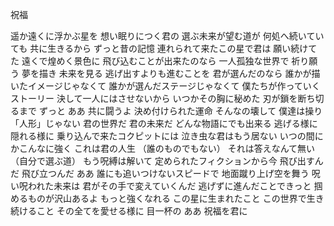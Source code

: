 祝福


遥か遠くに浮かぶ星を
想い眠りにつく君の
選ぶ未来が望む道が
何処へ続いていても
共に生きるから
ずっと昔の記憶
連れられて来たこの星で君は
願い続けてた
遠くで煌めく景色に
飛び込むことが出来たのなら
一人孤独な世界で
祈り願う
夢を描き
未来を見る
逃げ出すよりも進むことを
君が選んだのなら
誰かが描いたイメージじゃなくて
誰かが選んだステージじゃなくて
僕たちが作っていくストーリー
決して一人にはさせないから
いつかその胸に秘めた
刃が鎖を断ち切るまで
ずっと ああ 共に闘うよ
決め付けられた運命
そんなの壊して
僕達は操り「人形」じゃない
君の世界だ 君の未来だ
どんな物語にでも出来る
逃げる様に 隠れる様に
乗り込んで来たコクピットには
泣き虫な君はもう居ない
いつの間にかこんなに強く
これは君の人生
（誰のものでもない）
それは答えなんて無い
（自分で選ぶ道）
もう呪縛は解いて
定められたフィクションから今
飛び出すんだ
飛び立つんだ ああ
誰にも追いつけないスピードで
地面蹴り上げ空を舞う
呪い呪われた未来は
君がその手で変えていくんだ
逃げずに進んだことできっと
掴めるものが沢山あるよ
もっと強くなれる
この星に生まれたこと
この世界で生き続けること
その全てを愛せる様に
目一杯の ああ 祝福を君に